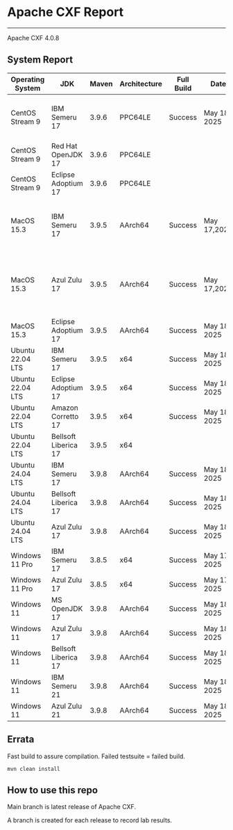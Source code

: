 # Apache CXF Report
--- 

Apache CXF 4.0.8

## System Report

| Operating System    | JDK       | Maven | Architecture | Full Build | Date  | Notes |
|---------------------|-----------|-------|--------------|------------|-------|-------|
| CentOS Stream 9     | IBM Semeru 17  | 3.9.6 | PPC64LE      | Success | May 18, 2025 | Failure on MicroProfile Rest Client TCK on Weld |
| CentOS Stream 9     | Red Hat OpenJDK 17  | 3.9.6 | PPC64LE       | | | |
| CentOS Stream 9     | Eclipse Adoptium 17  | 3.9.6 | PPC64LE       | | | |
| MacOS 15.3          | IBM Semeru 17  | 3.9.5 | AArch64      | Success| May 17,2025| Apache CXF SSE Integration System Tests for Tomcat|
| MacOS 15.3          | Azul Zulu 17  | 3.9.5 | AArch64       |Success| May 17,2025| Apache CXF SSE Integration System Tests for Tomcat & Undertow|
| MacOS 15.3          | Eclipse Adoptium 17  | 3.9.5 | AArch64      | Success | May 18, 2025| |
| Ubuntu 22.04 LTS    | IBM Semeru 17  | 3.9.5 | x64       |Success | May 18, 2025| |
| Ubuntu 22.04 LTS    | Eclipse Adoptium 17  | 3.9.5 | x64      |Success| May 18, 2025| |
| Ubuntu 22.04 LTS    | Amazon Corretto 17  | 3.9.5 | x64       |Success| May 18, 2025| |
| Ubuntu 22.04 LTS    | Bellsoft Liberica 17  | 3.9.5 | x64      | | | |
| Ubuntu 24.04 LTS    | IBM Semeru 17  | 3.9.8 | AArch64       | Success | May 18, 2025| |
| Ubuntu 24.04 LTS    | Bellsoft Liberica 17 | 3.9.8 | AArch64       |Success | May 18, 2025| |
| Ubuntu 24.04 LTS    | Azul Zulu 17  | 3.9.8 | AArch64       |Success | May 18, 2025| |
| Windows 11 Pro      | IBM Semeru 17  | 3.8.5 | x64       | Success| May 17, 2025| |
| Windows 11 Pro      | Azul Zulu 17  | 3.8.5 | x64       |Success| May 17, 2025| |
| Windows 11       | MS OpenJDK 17  | 3.9.8 | AArch64       |Success| May 18, 2025| |
| Windows 11       | Azul Zulu 17  | 3.9.8 | AArch64       |Success| May 18, 2025| |
| Windows 11       | Bellsoft Liberica 17  | 3.9.8 | AArch64       |Success| May 18, 2025| |
| Windows 11       | IBM Semeru 21  | 3.9.8 | AArch64       | Success| May 18, 2025| Intermitant system test failures|
| Windows 11       | Azul Zulu 21  | 3.9.8 | AArch64       |Success| May 18, 2025| |



## Errata


Fast build to assure compilation. Failed testsuite = failed build.
```
mvn clean install
```

## How to use this repo

Main branch is latest release of Apache CXF.

A branch is created for each release to record lab results.
